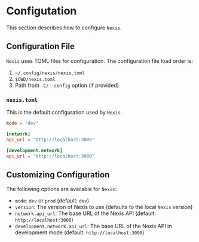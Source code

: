 # Configutation

This section describes how to configure `Nexis`.

## Configuration File

`Nexis` uses TOML files for configuration.
The configuration file load order is:

1. `~/.config/nexis/nexis.toml`
2. `$CWD/nexis.toml`
3. Path from `-C/--config` option (if provided)

### `nexis.toml`

This is the default configuration used by `Nexis`.

```toml
mode = "dev"

[network]
api_url = "http://localhost:3000"

[development.network]
api_url = "http://localhost:3000"
```

## Customizing Configuration

The following options are available for `Nexis`:

- `mode`: `dev` or `prod` (default: `dev`)
- `version`: The version of Nexis to use (defaults to the local `Nexis` version)
- `network.api_url`: The base URL of the Nexis API (default: `http://localhost:3000`)
- `development.network.api_url`: The base URL of the Nexis API in development mode
  (default: `http://localhost:3000`)
